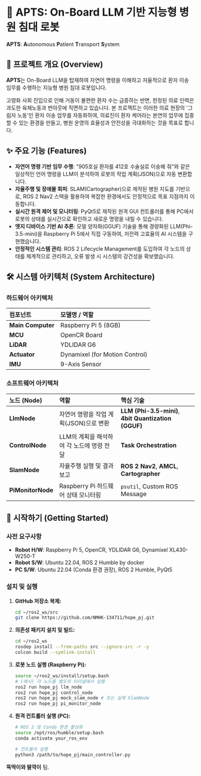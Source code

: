 # 🏥 APTS: On-Board LLM 기반 지능형 병원 침대 로봇

**APTS**: **A**utonomous **P**atient **T**ransport **S**ystem

## 📝 프로젝트 개요 (Overview)

**APTS**는 On-Board LLM을 탑재하여 자연어 명령을 이해하고 자율적으로 환자 이송 임무를 수행하는 지능형 병원 침대 로봇입니다.

고령화 사회 진입으로 인해 거동이 불편한 환자 수는 급증하는 반면, 한정된 의료 인력은 과도한 육체노동과 번아웃에 직면하고 있습니다. 본 프로젝트는 이러한 의료 현장의 '그림자 노동'인 환자 이송 업무를 자동화하여, 의료진이 환자 케어라는 본연의 업무에 집중할 수 있는 환경을 만들고, 병원 운영의 효율성과 안전성을 극대화하는 것을 목표로 합니다.

## ✨ 주요 기능 (Features)

  * **자연어 명령 기반 임무 수행**: "905호실 환자를 412호 수술실로 이송해 줘"와 같은 일상적인 언어 명령을 LLM이 분석하여 로봇의 작업 계획(JSON)으로 자동 변환합니다.
  * **자율주행 및 장애물 회피**: SLAM(Cartographer)으로 제작된 병원 지도를 기반으로, ROS 2 Nav2 스택을 활용하여 복잡한 환경에서도 안정적으로 목표 지점까지 이동합니다.
  * **실시간 원격 제어 및 모니터링**: PyQt5로 제작된 원격 GUI 컨트롤러를 통해 PC에서 로봇의 상태를 실시간으로 확인하고 새로운 명령을 내릴 수 있습니다.
  * **엣지 디바이스 기반 AI 추론**: 모델 양자화(GGUF) 기술을 통해 경량화된 LLM(Phi-3.5-mini)을 Raspberry Pi 5에서 직접 구동하여, 저전력 고효율의 AI 시스템을 구현했습니다.
  * **안정적인 시스템 관리**: ROS 2 Lifecycle Management를 도입하여 각 노드의 상태를 체계적으로 관리하고, 오류 발생 시 시스템의 강건성을 확보했습니다.

## 🛠️ 시스템 아키텍처 (System Architecture)

### 하드웨어 아키텍처

| 컴포넌트 | 모델명 / 역할 |
| :--- | :--- |
| **Main Computer** | Raspberry Pi 5 (8GB) |
| **MCU** | OpenCR Board |
| **LiDAR** | YDLIDAR G6 |
| **Actuator** | Dynamixel (for Motion Control) |
| **IMU** | 9-Axis Sensor |

### 소프트웨어 아키텍처

| 노드 (Node) | 역할 | 핵심 기술 |
| :--- | :--- | :--- |
| **LlmNode** | 자연어 명령을 작업 계획(JSON)으로 변환 | **LLM (Phi-3.5-mini)**, **4bit Quantization (GGUF)** |
| **ControlNode** | LLM의 계획을 해석하여 각 노드에 명령 전달 | **Task Orchestration** |
| **SlamNode** | 자율주행 실행 및 결과 보고 | **ROS 2 Nav2**, **AMCL**, **Cartographer** |
| **PiMonitorNode** | Raspberry Pi 하드웨어 상태 모니터링 | `psutil`, Custom ROS Message |

## 🚀 시작하기 (Getting Started)

### 사전 요구사항

  * **Robot H/W**: Raspberry Pi 5, OpenCR, YDLIDAR G6, Dynamixel XL430-W250-T
  * **Robot S/W**: Ubuntu 22.04, ROS 2 Humble by docker
  * **PC S/W**: Ubuntu 22.04 (Conda 환경 권장), ROS 2 Humble, PyQt5

### 설치 및 실행

1.  **GitHub 저장소 복제:**

    ```bash
    cd ~/ros2_ws/src
    git clone https://github.com/NMHK-134711/hope_pj.git
    ```

2.  **의존성 패키지 설치 및 빌드:**

    ```bash
    cd ~/ros2_ws
    rosdep install --from-paths src --ignore-src -r -y
    colcon build --symlink-install
    ```

3.  **로봇 노드 실행 (Raspberry Pi):**

    ```bash
    source ~/ros2_ws/install/setup.bash
    # (예시) 각 노드를 별도의 터미널에서 실행
    ros2 run hope_pj llm_node
    ros2 run hope_pj control_node
    ros2 run hope_pj mock_slam_node # 또는 실제 SlamNode
    ros2 run hope_pj pi_monitor_node
    ```

4.  **원격 컨트롤러 실행 (PC):**

    ```bash
    # ROS 2 및 Conda 환경 활성화
    source /opt/ros/humble/setup.bash
    conda activate your_ros_env

    # 컨트롤러 실행
    python3 /path/to/hope_pj/main_controller.py
    ```

**뚝딱이와 딸깍이** 팀.
